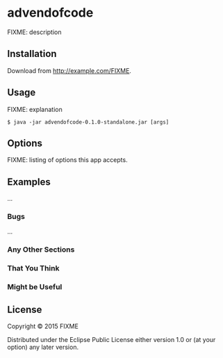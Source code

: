 # advendofcode

FIXME: description

## Installation

Download from http://example.com/FIXME.

## Usage

FIXME: explanation

    $ java -jar advendofcode-0.1.0-standalone.jar [args]

## Options

FIXME: listing of options this app accepts.

## Examples

...

### Bugs

...

### Any Other Sections
### That You Think
### Might be Useful

## License

Copyright © 2015 FIXME

Distributed under the Eclipse Public License either version 1.0 or (at
your option) any later version.
